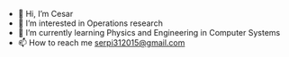 - 👋 Hi, I’m Cesar
- 👀 I’m interested in Operations research
- 🌱 I’m currently learning Physics and Engineering in Computer Systems
- 📫 How to reach me serpi312015@gmail.com

<!---
CesarRAN/CesarRAN is a ✨ special ✨ repository because its `README.md` (this file) appears on your GitHub profile.
You can click the Preview link to take a look at your changes.
--->
